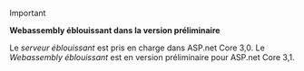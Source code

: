 > [!IMPORTANT]
> **Webassembly éblouissant dans la version préliminaire**
>
> Le *serveur éblouissant* est pris en charge dans ASP.net Core 3,0. Le *Webassembly éblouissant* est en version préliminaire pour ASP.net Core 3,1.

